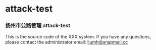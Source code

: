 # attack-test

###  扬州市公路管理 attack-test

This is the source code of the XXX system. If you have any questions, please contact the administrator email: liumh@snapmail.cc
